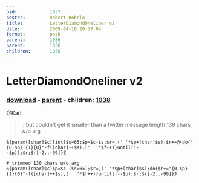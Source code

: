 ```yaml
---
pid:            1037
poster:         Robert Robelo
title:          LetterDiamondOneliner v2
date:           2009-04-16 20:37:04
format:         posh
parent:         1036
parent:         1036
children:       1038
---
```


# LetterDiamondOneliner v2

### [download](1037.ps1) - [parent](1036.md) - children: [1038](1038.md)

@Karl
> ...but couldn't get it smaller than a twitter message length
139 chars w/o arg

```posh
&{param([char]$c)[int]$s=65;$p=$c-$s;$r=,(' '*$p+[char]$s);$r+=@(do{"{0,$p} {1}{0}"-f([char]++$s),('  '*$f++)}until(!--$p));$r;$r[-2..-99]}Z

# trimmed 130 chars w/o arg
&{param([char]$c)$p=$c-($s=65);$r=,(' '*$p+[char]$s);do{$r+="{0,$p} {1}{0}"-f([char]++$s),('  '*$f++)}until(!--$p);$r;$r[-2..-99]}J
```
